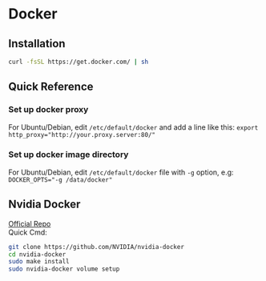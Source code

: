 # Docker

## Installation

```sh
curl -fsSL https://get.docker.com/ | sh
```

## Quick Reference
### Set up docker proxy
For Ubuntu/Debian, edit `/etc/default/docker` and add a line like this:
`export http_proxy="http://your.proxy.server:80/"`
### Set up docker image directory
For Ubuntu/Debian, edit `/etc/default/docker` file with `-g` option, e.g:
`DOCKER_OPTS="-g /data/docker"`
## Nvidia Docker
[Official Repo](https://github.com/NVIDIA/nvidia-docker)  
Quick Cmd:
```sh
git clone https://github.com/NVIDIA/nvidia-docker
cd nvidia-docker
sudo make install
sudo nvidia-docker volume setup
```

